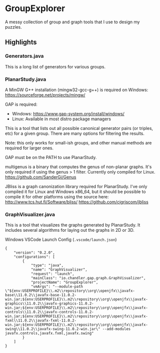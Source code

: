 # GroupExplorer

A messy collection of group and graph tools that I use to design my puzzles.


## Highlights

### Generators.java

This is a long list of generators for various groups. 

### PlanarStudy.java

A MinGW G++ installation (mingw32-gcc-g++) is required on Windows:
https://sourceforge.net/projects/mingw/

GAP is required:
 * Windows: https://www.gap-system.org/install/windows/
 * Linux: Available in most distro package managers

This is a tool that lists out all possible canonical generator pairs (or triples, etc) for a given group.  There are many options for filtering the results.

Note: this only works for small-ish groups, and other manual methods are required for larger ones.

GAP must be on the PATH to use PlanarStudy.

multigenus is a binary that computes the genus of non-planar graphs.  It's only required if using the genus > 1 filter.  Currently only compiled for Linux.
https://github.com/SanderGi/Genus

JBliss is a graph canonization library required for PlanarStudy.  I've only compiled it for Linux and Windows x86_64, but it should be possible to compile it for other platforms using the source here:
http://www.tcs.hut.fi/Software/bliss/
https://github.com/cjgriscom/jbliss

### GraphVisualizer.java

This is a tool that visualizes the graphs generated by PlanarStudy.  It includes several algorithms for laying out the graphs in 2D or 3D.

Windows VSCode Launch Config (`.vscode/launch.json`)
```
{
    "version": "0.2.0",
    "configurations": [
        {
            "type": "java",
            "name": "GraphVisualizer",
            "request": "launch",
            "mainClass": "io.chandler.gap.graph.GraphVisualizer",
            "projectName": "GroupExplorer",
            "vmArgs": "--module-path \"${env:USERPROFILE}\\.m2\\repository\\org\\openjfx\\javafx-base\\11.0.2\\javafx-base-11.0.2-win.jar;${env:USERPROFILE}\\.m2\\repository\\org\\openjfx\\javafx-graphics\\11.0.2\\javafx-graphics-11.0.2-win.jar;${env:USERPROFILE}\\.m2\\repository\\org\\openjfx\\javafx-controls\\11.0.2\\javafx-controls-11.0.2-win.jar;${env:USERPROFILE}\\.m2\\repository\\org\\openjfx\\javafx-fxml\\11.0.2\\javafx-fxml-11.0.2-win.jar;${env:USERPROFILE}\\.m2\\repository\\org\\openjfx\\javafx-swing\\11.0.2\\javafx-swing-11.0.2-win.jar\" --add-modules javafx.controls,javafx.fxml,javafx.swing"
        }
    ]
}
